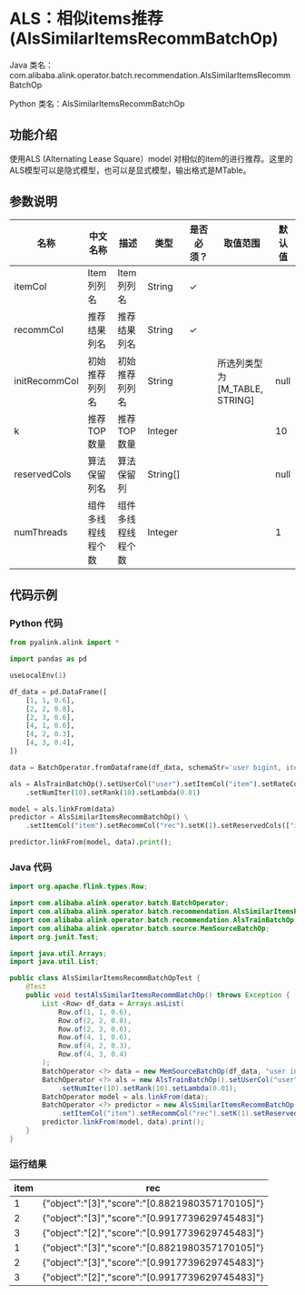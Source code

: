 # ALS：相似items推荐 (AlsSimilarItemsRecommBatchOp)
Java 类名：com.alibaba.alink.operator.batch.recommendation.AlsSimilarItemsRecommBatchOp

Python 类名：AlsSimilarItemsRecommBatchOp


## 功能介绍
使用ALS (Alternating Lease Square）model 对相似的item的进行推荐。这里的ALS模型可以是隐式模型，也可以是显式模型，输出格式是MTable。

## 参数说明

| 名称 | 中文名称 | 描述 | 类型 | 是否必须？ | 取值范围 | 默认值 |
| --- | --- | --- | --- | --- | --- | --- |
| itemCol | Item列列名 | Item列列名 | String | ✓ |  |  |
| recommCol | 推荐结果列名 | 推荐结果列名 | String | ✓ |  |  |
| initRecommCol | 初始推荐列列名 | 初始推荐列列名 | String |  | 所选列类型为 [M_TABLE, STRING] | null |
| k | 推荐TOP数量 | 推荐TOP数量 | Integer |  |  | 10 |
| reservedCols | 算法保留列名 | 算法保留列 | String[] |  |  | null |
| numThreads | 组件多线程线程个数 | 组件多线程线程个数 | Integer |  |  | 1 |


## 代码示例
### Python 代码
```python
from pyalink.alink import *

import pandas as pd

useLocalEnv(1)

df_data = pd.DataFrame([
    [1, 1, 0.6],
    [2, 2, 0.8],
    [2, 3, 0.6],
    [4, 1, 0.6],
    [4, 2, 0.3],
    [4, 3, 0.4],
])

data = BatchOperator.fromDataframe(df_data, schemaStr='user bigint, item bigint, rating double')

als = AlsTrainBatchOp().setUserCol("user").setItemCol("item").setRateCol("rating") \
    .setNumIter(10).setRank(10).setLambda(0.01)

model = als.linkFrom(data)
predictor = AlsSimilarItemsRecommBatchOp() \
    .setItemCol("item").setRecommCol("rec").setK(1).setReservedCols(["item"])

predictor.linkFrom(model, data).print();

```
### Java 代码
```java
import org.apache.flink.types.Row;

import com.alibaba.alink.operator.batch.BatchOperator;
import com.alibaba.alink.operator.batch.recommendation.AlsSimilarItemsRecommBatchOp;
import com.alibaba.alink.operator.batch.recommendation.AlsTrainBatchOp;
import com.alibaba.alink.operator.batch.source.MemSourceBatchOp;
import org.junit.Test;

import java.util.Arrays;
import java.util.List;

public class AlsSimilarItemsRecommBatchOpTest {
	@Test
	public void testAlsSimilarItemsRecommBatchOp() throws Exception {
		List <Row> df_data = Arrays.asList(
			Row.of(1, 1, 0.6),
			Row.of(2, 2, 0.8),
			Row.of(2, 3, 0.6),
			Row.of(4, 1, 0.6),
			Row.of(4, 2, 0.3),
			Row.of(4, 3, 0.4)
		);
		BatchOperator <?> data = new MemSourceBatchOp(df_data, "user int, item int, rating double");
		BatchOperator <?> als = new AlsTrainBatchOp().setUserCol("user").setItemCol("item").setRateCol("rating")
			.setNumIter(10).setRank(10).setLambda(0.01);
		BatchOperator model = als.linkFrom(data);
		BatchOperator <?> predictor = new AlsSimilarItemsRecommBatchOp()
			.setItemCol("item").setRecommCol("rec").setK(1).setReservedCols("item");
		predictor.linkFrom(model, data).print();
	}
}
```

### 运行结果

item| rec
----|-------
1	|{"object":"[3]","score":"[0.8821980357170105]"}
2	|{"object":"[3]","score":"[0.9917739629745483]"}
3	|{"object":"[2]","score":"[0.9917739629745483]"}
1	|{"object":"[3]","score":"[0.8821980357170105]"}
2	|{"object":"[3]","score":"[0.9917739629745483]"}
3	|{"object":"[2]","score":"[0.9917739629745483]"}
